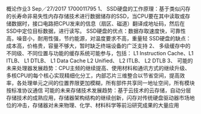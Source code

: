 概论作业3 Sep／27/2017 1700011795
1、
  SSD硬盘的工作原理：基于类似闪存的长寿命非易失性内存存储技术进行数据储存的SSD，当CPU要在其中读取或存储数据时，接口电路把CPU发来的信息（扇区、磁道）翻译成地址码，然后在SSD中定位目标数据，进行读写。
  SSD硬盘的优点：数据存取速度快，可靠性高，噪音小，耐用性强，节约能源，对温度要求不高，重量轻
  SSD硬盘的缺点：成本高，价格贵，容量不够大，暂时缺乏终端设备的广泛支持
2、
  多级缓存中的不同级、不同位置与功能的缓存系统可能参与，包括：
         L1 Instruction Cache、L1 ITLB、 L1 DTLB、 L1 Data Cache
         L2 Unified、 L2 ITLB、 L2 DTLB
3、
  可能的未来处理器发展趋势：CPU主频的继续提高、使用材料和通讯方式的继续升级、多核CPU的每个核心实现精细化分工，内部芯片三维整合以节省空间，提高效率，各处理单元之间的位置界限更加模糊，所有部件共享同一地址空间，所有模块按标准协议通信
  可能的未来存储技术发展趋势：基于云技术的云存储，自动分层存储技术的成熟应用，存储器架构结构的继续创新，闪存对传统硬盘驱动器市场地位的冲击，存储器对未来物理、化学、材料科学等前沿研究成果的大量应用